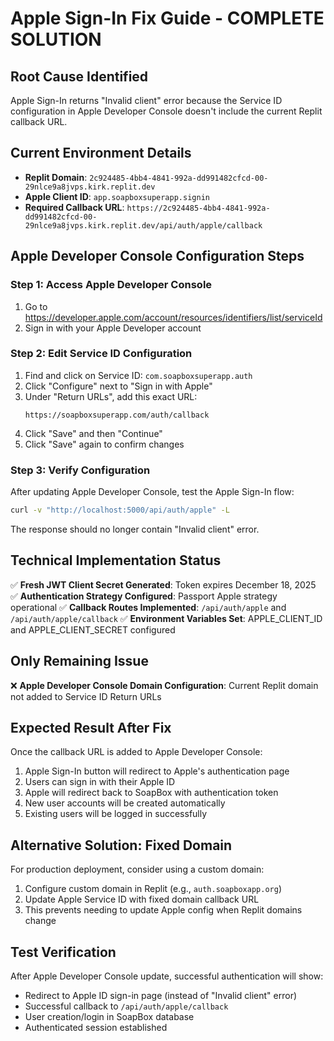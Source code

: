 # Apple Sign-In Fix Guide - COMPLETE SOLUTION

## Root Cause Identified
Apple Sign-In returns "Invalid client" error because the Service ID configuration in Apple Developer Console doesn't include the current Replit callback URL.

## Current Environment Details
- **Replit Domain**: `2c924485-4bb4-4841-992a-dd991482cfcd-00-29nlce9a8jvps.kirk.replit.dev`
- **Apple Client ID**: `app.soapboxsuperapp.signin`
- **Required Callback URL**: `https://2c924485-4bb4-4841-992a-dd991482cfcd-00-29nlce9a8jvps.kirk.replit.dev/api/auth/apple/callback`

## Apple Developer Console Configuration Steps

### Step 1: Access Apple Developer Console
1. Go to https://developer.apple.com/account/resources/identifiers/list/serviceId
2. Sign in with your Apple Developer account

### Step 2: Edit Service ID Configuration
1. Find and click on Service ID: `com.soapboxsuperapp.auth`
2. Click "Configure" next to "Sign in with Apple"
3. Under "Return URLs", add this exact URL:
   ```
   https://soapboxsuperapp.com/auth/callback
   ```
4. Click "Save" and then "Continue"
5. Click "Save" again to confirm changes

### Step 3: Verify Configuration
After updating Apple Developer Console, test the Apple Sign-In flow:
```bash
curl -v "http://localhost:5000/api/auth/apple" -L
```

The response should no longer contain "Invalid client" error.

## Technical Implementation Status
✅ **Fresh JWT Client Secret Generated**: Token expires December 18, 2025
✅ **Authentication Strategy Configured**: Passport Apple strategy operational
✅ **Callback Routes Implemented**: `/api/auth/apple` and `/api/auth/apple/callback`
✅ **Environment Variables Set**: APPLE_CLIENT_ID and APPLE_CLIENT_SECRET configured

## Only Remaining Issue
❌ **Apple Developer Console Domain Configuration**: Current Replit domain not added to Service ID Return URLs

## Expected Result After Fix
Once the callback URL is added to Apple Developer Console:
1. Apple Sign-In button will redirect to Apple's authentication page
2. Users can sign in with their Apple ID
3. Apple will redirect back to SoapBox with authentication token
4. New user accounts will be created automatically
5. Existing users will be logged in successfully

## Alternative Solution: Fixed Domain
For production deployment, consider using a custom domain:
1. Configure custom domain in Replit (e.g., `auth.soapboxapp.org`)
2. Update Apple Service ID with fixed domain callback URL
3. This prevents needing to update Apple config when Replit domains change

## Test Verification
After Apple Developer Console update, successful authentication will show:
- Redirect to Apple ID sign-in page (instead of "Invalid client" error)
- Successful callback to `/api/auth/apple/callback`
- User creation/login in SoapBox database
- Authenticated session established